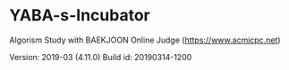 # YABA-s-Incubator
Algorism Study with BAEKJOON Online Judge (https://www.acmicpc.net)

Version: 2019-03 (4.11.0)
Build id: 20190314-1200
